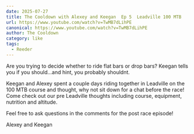 ```yaml
---
date: 2025-07-27
title: The Cooldown with Alexey and Keegan  Ep 5  Leadville 100 MTB
url: https://www.youtube.com/watch?v=TwMB7dLihPE
canonical: https://www.youtube.com/watch?v=TwMB7dLihPE
author: The Cooldown
category: like
tags:
  - Reeder
---
```


Are you trying to decide whether to ride flat bars or drop bars? Keegan tells you if you should...and hint, you probably shouldnt.  
  
Keegan and Alexey spent a couple days riding together in Leadville on the 100 MTB course and thought, why not sit down for a chat before the race! Come check out our pre Leadville thoughts including course, equipment, nutrition and altitude.  
  
Feel free to ask questions in the comments for the post race episode!  
  
Alexey and Keegan
